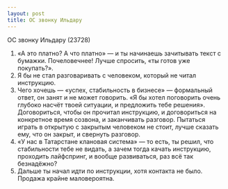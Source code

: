 ```yaml
---
layout: post
title: ОС звонку Ильдару
---
```


ОС звонку Ильдару (23728)

1. «А это платно? А что платно» — и ты начинаешь зачитывать текст с бумажки. Почеловечнее! Лучше спросить, «ты готов уже покупать?».
2. Я бы не стал разговаривать с человеком, который не читал инструкцию.
3. Чего хочешь — «успех, стабильность в бизнесе» — формальный ответ, он занят и не может говорить. «Я бы хотел поговорить очень глубоко насчёт твоей ситуации, и предложить тебе решения». Договориться, чтобы он прочитал инструкцию, и договориться на конкретное время созвона, и заканчивать разговор. Пытаться играть в открытую с закрытым человеком не стоит, лучше сказать ему, что он закрыт, и свернуть разговор.
4. «У нас в Татарстане клановая система» — то есть, ты решил, что стабильности тебе не видать, а зачем тогда качать инструкцию, проходить лайфспринг, и вообще развиваться, раз всё так безнадёжно?
5. Дальше ты начал идти по инструкции, хотя контакта не было. Продажа крайне маловероятна.